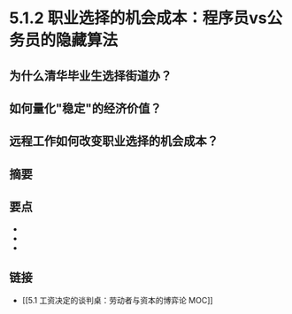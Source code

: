 # 5.1.2 职业选择的机会成本：程序员vs公务员的隐藏算法

## 为什么清华毕业生选择街道办？


## 如何量化"稳定"的经济价值？


## 远程工作如何改变职业选择的机会成本？


## 摘要


## 要点

- 
- 
- 

## 链接

- [[5.1 工资决定的谈判桌：劳动者与资本的博弈论 MOC]]
